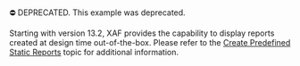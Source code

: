 ⛔ DEPRECATED. This example was deprecated. 


Starting with version 13.2, XAF provides the capability to display reports created at design time out-of-the-box. Please refer to the [Create Predefined Static Reports](https://docs.devexpress.com/eXpressAppFramework/113645/shape-export-print-data/reports/create-predefined-static-reports) topic for additional information.
